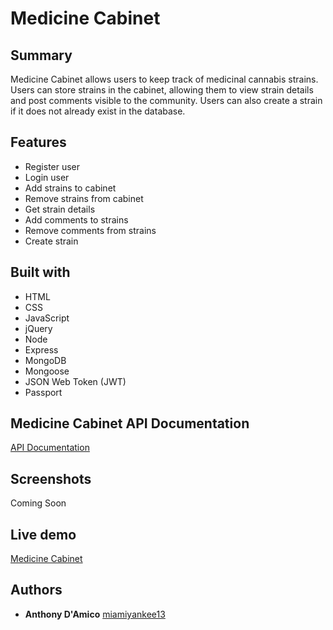 # Medicine Cabinet

## Summary
Medicine Cabinet allows users to keep track of medicinal cannabis strains.
Users can store strains in the cabinet, allowing them to view strain details and post comments visible to the community. Users can also create a strain if it does not already exist in the database.

## Features
* Register user
* Login user
* Add strains to cabinet
* Remove strains from cabinet
* Get strain details
* Add comments to strains
* Remove comments from strains
* Create strain

## Built with
* HTML
* CSS
* JavaScript
* jQuery
* Node
* Express
* MongoDB
* Mongoose
* JSON Web Token (JWT)
* Passport

## Medicine Cabinet API Documentation
[API Documentation](https://miamiyankee13.github.io/api-docs-medicine-cabinet/#introduction)

## Screenshots
Coming Soon

## Live demo
[Medicine Cabinet](https://medicine-cabinet.herokuapp.com/)

## Authors
* **Anthony D'Amico** [miamiyankee13](https://github.com/miamiyankee13)